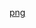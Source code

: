 [png](https://github.com/MoranLeven/githubpage/blob/main/pdfs/Beginning%20Functional%20JavaScript%20-%20Anto%20Aravinth%20-%202012.pdf)

